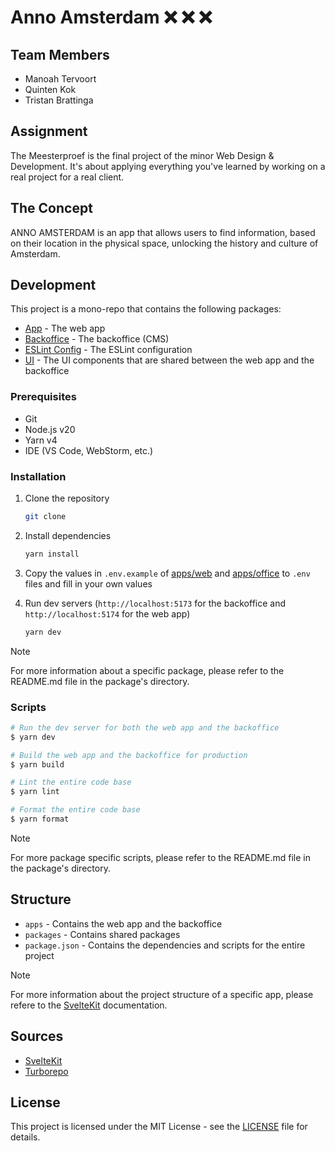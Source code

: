 # Anno Amsterdam :x: :x: :x:

## Team Members

- Manoah Tervoort
- Quinten Kok
- Tristan Brattinga

## Assignment

The Meesterproef is the final project of the minor Web Design & Development. It's about applying everything you've learned by working on a real project for a real client.

## The Concept

ANNO AMSTERDAM is an app that allows users to find information, based on their location in the physical space, unlocking the history and culture of Amsterdam.

## Development

This project is a mono-repo that contains the following packages:

- [App](./apps/web/) - The web app
- [Backoffice](./apps/office/) - The backoffice (CMS)
- [ESLint Config](./packages/config/) - The ESLint configuration
- [UI](./packages/ui/) - The UI components that are shared between the web app and the backoffice

### Prerequisites

- Git
- Node.js v20
- Yarn v4
- IDE (VS Code, WebStorm, etc.)

### Installation

1. Clone the repository

   ```bash
   git clone
    ```

2. Install dependencies

    ```bash
    yarn install
    ```

3. Copy the values in `.env.example` of [apps/web](./apps/web/.env.example) and [apps/office](./apps/office/.env.example) to `.env` files and fill in your own values

4. Run dev servers (`http://localhost:5173` for the backoffice and `http://localhost:5174` for the web app)

    ```bash
    yarn dev
    ```

> [!NOTE]  
> For more information about a specific package, please refer to the README.md file in the package's directory.

### Scripts

```bash
# Run the dev server for both the web app and the backoffice
$ yarn dev

# Build the web app and the backoffice for production
$ yarn build

# Lint the entire code base
$ yarn lint

# Format the entire code base
$ yarn format
```

> [!NOTE]  
> For more package specific scripts, please refer to the README.md file in the package's directory.

## Structure

- `apps` - Contains the web app and the backoffice
- `packages` - Contains shared packages
- `package.json` - Contains the dependencies and scripts for the entire project

> [!NOTE]  
> For more information about the project structure of a specific app, please refere to the [SvelteKit](https://kit.svelte.dev/docs/project-structure) documentation.

## Sources

- [SvelteKit](https://kit.svelte.dev/)
- [Turborepo](https://turbo.build/repo)

## License

This project is licensed under the MIT License - see the [LICENSE](./LICENSE) file for details.
